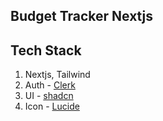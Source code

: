 ## Budget Tracker Nextjs

## Tech Stack

1. Nextjs, Tailwind
2. Auth - [Clerk](https://clerk.com/)
3. UI - [shadcn](https://ui.shadcn.com/)
4. Icon - [Lucide](https://lucide.dev/icons/)
